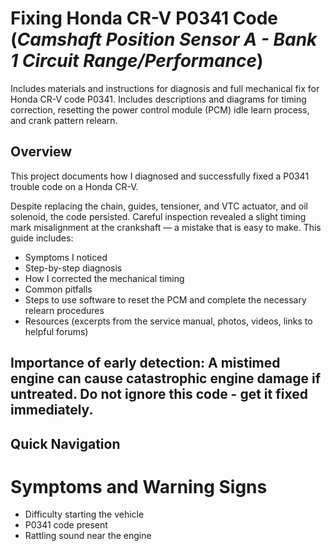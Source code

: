 # Fixing Honda CR-V P0341 Code (_Camshaft Position Sensor A - Bank 1 Circuit Range/Performance_)
Includes materials and instructions for diagnosis and full mechanical fix for Honda CR-V code P0341. Includes descriptions and diagrams for timing correction, resetting the power control module (PCM) idle learn process, and crank pattern relearn.
## Overview
This project documents how I diagnosed and successfully fixed a P0341 trouble code on a Honda CR-V.

Despite replacing the chain, guides, tensioner, and VTC actuator, and oil solenoid, the code persisted. Careful inspection revealed a slight timing mark misalignment at the crankshaft — a mistake that is easy to make. 
This guide includes:
- Symptoms I noticed
- Step-by-step diagnosis
- How I corrected the mechanical timing
- Common pitfalls
- Steps to use software to reset the PCM and complete the necessary relearn procedures 
- Resources (excerpts from the service manual, photos, videos, links to helpful forums)

Importance of early detection: A mistimed engine can cause catastrophic engine damage if untreated. Do not ignore this code - get it fixed immediately. 
---

## Quick Navigation



# Symptoms and Warning Signs

- Difficulty starting the vehicle
- P0341 code present 
- Rattling sound near the engine


